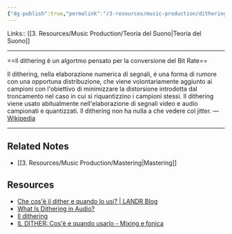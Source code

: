 ```yaml
---
{"dg-publish":true,"permalink":"/3-resources/music-production/dithering/"}
---
```


Links:: [[3. Resources/Music Production/Teoria del Suono\|Teoria del Suono]]

---
==Il dithering è un algortmo pensato per la conversione del Bit Rate==

Il dithering, nella elaborazione numerica di segnali, è una forma di rumore con una opportuna distribuzione, che viene volontariamente aggiunto ai campioni con l'obiettivo di minimizzare la distorsione introdotta dal troncamento nel caso in cui si riquantizzino i campioni stessi. Il dithering viene usato abitualmente nell'elaborazione di segnali video e audio campionati e quantizzati. Il dithering non ha nulla a che vedere col jitter. — [Wikipedia](https://it.wikipedia.org/wiki/Dithering)


---
## Related Notes

- [[3. Resources/Music Production/Mastering\|Mastering]]

## Resources

- [Che cos'è il dither e quando lo usi? | LANDR Blog](https://blog.landr.com/it/che-cose-il-dither-e-quando-lo-usi/)
- [What Is Dithering in Audio?](https://www.izotope.com/en/learn/what-is-dithering-in-audio.html)
- [Il dithering](http://www.homerecording.it/articoli/tecnica/43-il-dithering.html)
- [IL DITHER: Cos'è e quando usarlo - Mixing e fonica](https://www.produzionemusicale.com/il-dither-cose-e-quando-usarlo/)

